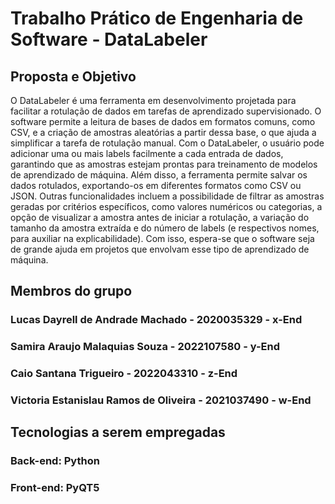 # Trabalho Prático de Engenharia de Software - DataLabeler

## Proposta e Objetivo
O DataLabeler é uma ferramenta em desenvolvimento projetada para facilitar a rotulação de dados em tarefas de aprendizado supervisionado. O software permite a leitura de bases de dados em formatos comuns, como CSV, e a criação de amostras aleatórias a partir dessa base, o que ajuda a simplificar a tarefa de rotulação manual. Com o DataLabeler, o usuário pode adicionar uma ou mais labels facilmente a cada entrada de dados, garantindo que as amostras estejam prontas para treinamento de modelos de aprendizado de máquina. Além disso, a ferramenta permite salvar os dados rotulados, exportando-os em diferentes formatos como CSV ou JSON. Outras funcionalidades incluem a possibilidade de filtrar as amostras geradas por critérios específicos, como valores numéricos ou categorias, a opção de visualizar a amostra antes de iniciar a rotulação, a variação do tamanho da amostra extraída e do número de labels (e respectivos nomes, para auxiliar na explicabilidade). Com isso, espera-se que o software seja de grande ajuda em projetos que envolvam esse tipo de aprendizado de máquina.

## Membros do grupo
### Lucas Dayrell de Andrade Machado - 2020035329 - x-End
### Samira Araujo Malaquias Souza - 2022107580 - y-End
### Caio Santana Trigueiro - 2022043310 - z-End
### Victoria Estanislau Ramos de Oliveira - 2021037490 - w-End

## Tecnologias a serem empregadas
### Back-end: Python
### Front-end: PyQT5
